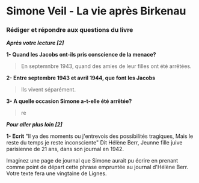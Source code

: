 # Simone Veil - La vie après Birkenau

### __Rédiger et répondre aux questions du livre__
***__Après votre lecture [2]__***

**1- Quand les Jacobs ont-ils pris conscience de la menace?**
>En septemnbre 1943, quand des amies de leur filles ont été arrêtées.

**2- Entre septembre 1943 et avril 1944, que font les Jacobs**
>Ils vivent séparément.

**3- A quelle occasion Simone a-t-elle été arrêtée?**
>re

***__Pour aller plus loin [2]__***

**1- Ecrit**
"Il ya des moments ou j'entrevois des possibilités tragiques, Mais le reste du temps je reste inconsciente"
Dit Hélène Berr, Jeunne fille juive parisienne de 21 ans, dans son journal en 1942.

Imaginez une page de journal que Simone aurait pu écrire en prenant comme point de départ cette phrase empruntée au journal d'Hélène Berr. Votre texte fera une vingtaine de Lignes.
